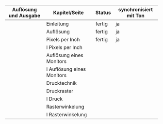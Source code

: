 
|Auflösung und Ausgabe   |Kapitel/Seite   |Status   |synchronisiert mit Ton |
|---|---|---|---|
|   |Einleitung   |fertig    |  ja |
|   |Auflösung   |fertig      | ja  |
|   |Pixels per Inch   |fertig      | ja  |
|   |I Pixels per Inch   |      |   |
|   |Auflösung eines Monitors   |      |   |
|   |I Auflösung eines Monitors   |      |   |
|   |Drucktechnik   |      |   |
|   |Druckraster   |      |   |
|   |I Druck   |      |   |
|   |Rasterwinkelung   |      |   |
|   |I Rasterwinkelung   |      |   |
